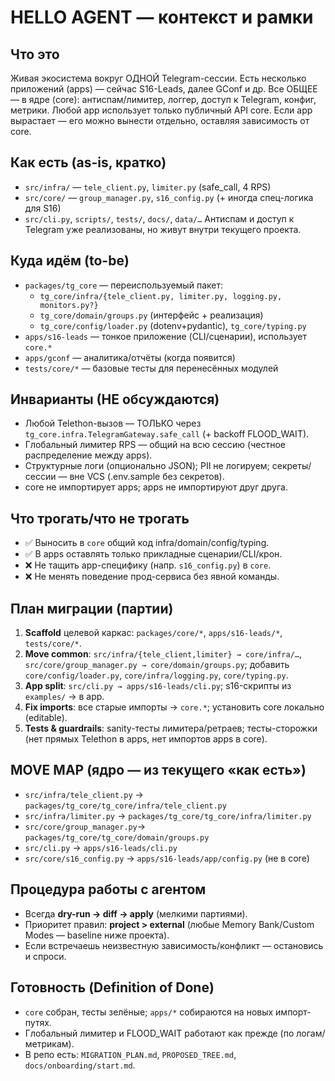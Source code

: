 # HELLO AGENT — контекст и рамки

## Что это
Живая экосистема вокруг ОДНОЙ Telegram-сессии. Есть несколько приложений (apps) — сейчас S16-Leads, далее GConf и др. Все ОБЩЕЕ — в ядре (core): антиспам/лимитер, логгер, доступ к Telegram, конфиг, метрики. Любой app использует только публичный API core. Если app вырастает — его можно вынести отдельно, оставляя зависимость от core.

## Как есть (as-is, кратко)
- `src/infra/` — `tele_client.py`, `limiter.py` (safe_call, 4 RPS)
- `src/core/` — `group_manager.py`, `s16_config.py` (+ иногда спец-логика для S16)
- `src/cli.py`, `scripts/`, `tests/`, `docs/`, `data/…`
Антиспам и доступ к Telegram уже реализованы, но живут внутри текущего проекта.

## Куда идём (to-be)
- `packages/tg_core` — переиспользуемый пакет:
  - `tg_core/infra/{tele_client.py, limiter.py, logging.py, monitors.py?}`
  - `tg_core/domain/groups.py` (интерфейс + реализация)
  - `tg_core/config/loader.py` (dotenv+pydantic), `tg_core/typing.py`
- `apps/s16-leads` — тонкое приложение (CLI/сценарии), использует `core.*`
- `apps/gconf` — аналитика/отчёты (когда появится)
- `tests/core/*` — базовые тесты для перенесённых модулей

## Инварианты (НЕ обсуждаются)
- Любой Telethon-вызов — ТОЛЬКО через `tg_core.infra.TelegramGateway.safe_call` (+ backoff FLOOD_WAIT).
- Глобальный лимитер RPS — общий на всю сессию (честное распределение между apps).
- Структурные логи (опционально JSON); PII не логируем; секреты/сессии — вне VCS (.env.sample без секретов).
- core не импортирует apps; apps не импортируют друг друга.

## Что трогать/что не трогать
- ✅ Выносить в `core` общий код infra/domain/config/typing.
- ✅ В apps оставлять только прикладные сценарии/CLI/крон.
- ❌ Не тащить app-специфику (напр. `s16_config.py`) в `core`.
- ❌ Не менять поведение прод-сервиса без явной команды.

## План миграции (партии)
1) **Scaffold** целевой каркас: `packages/core/*`, `apps/s16-leads/*`, `tests/core/*`.
2) **Move common**: `src/infra/{tele_client,limiter} → core/infra/…`, `src/core/group_manager.py → core/domain/groups.py`; добавить `core/config/loader.py`, `core/infra/logging.py`, `core/typing.py`.  
3) **App split**: `src/cli.py → apps/s16-leads/cli.py`; s16-скрипты из `examples/` → в app.  
4) **Fix imports**: все старые импорты → `core.*`; установить core локально (editable).  
5) **Tests & guardrails**: sanity-тесты лимитера/ретраев; тесты-сторожки (нет прямых Telethon в apps, нет импортов apps в core).

## MOVE MAP (ядро — из текущего «как есть»)
- `src/infra/tele_client.py` → `packages/tg_core/tg_core/infra/tele_client.py`
- `src/infra/limiter.py`     → `packages/tg_core/tg_core/infra/limiter.py`
- `src/core/group_manager.py`→ `packages/tg_core/tg_core/domain/groups.py`
- `src/cli.py`               → `apps/s16-leads/cli.py`
- `src/core/s16_config.py`   → `apps/s16-leads/app/config.py` (не в core)

## Процедура работы с агентом
- Всегда **dry-run → diff → apply** (мелкими партиями).
- Приоритет правил: **project > external** (любые Memory Bank/Custom Modes — baseline ниже проекта).
- Если встречаешь неизвестную зависимость/конфликт — остановись и спроси.

## Готовность (Definition of Done)
- `core` собран, тесты зелёные; `apps/*` собираются на новых импорт-путях.
- Глобальный лимитер и FLOOD_WAIT работают как прежде (по логам/метрикам).
- В репо есть: `MIGRATION_PLAN.md`, `PROPOSED_TREE.md`, `docs/onboarding/start.md`.


